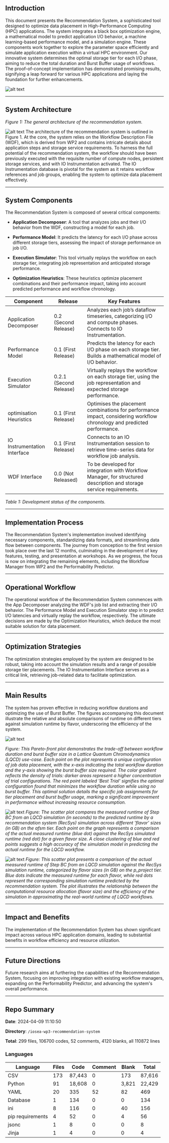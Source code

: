## Introduction

This document presents the Recommendation System, a sophisticated tool designed to optimize data placement in High-Performance Computing (HPC) applications. The system integrates a black box optimization engine, a mathematical model to predict application I/O behavior, a machine learning-based performance model, and a simulation engine. These components work together to explore the parameter space efficiently and simulate application execution within a virtual HPC environment. Our innovative system determines the optimal storage tier for each I/O phase, aiming to reduce the total duration and Burst Buffer usage of workflows. The proof-of-concept implementation has demonstrated promising results, signifying a leap forward for various HPC applications and laying the foundation for further enhancements.

![alt text](demo/demo_recsys.gif)

---

## System Architecture


*Figure 1: The general architecture of the recommendation system.*

![alt text](demo/RECSYS_D3.2_general_diagram_2.png)
The architecture of the recommendation system is outlined in Figure 1. At the core, the system relies on the Workflow Description File (WDF), which is derived from WP2 and contains intricate details about application steps and storage service requirements. To harness the full potential of the recommendation system, the workflow should have been previously executed with the requisite number of compute nodes, persistent storage services, and with IO Instrumentation activated. The IO Instrumentation database is pivotal for the system as it retains workflow references and job groups, enabling the system to optimize data placement effectively.

---

## System Components

The Recommendation System is composed of several critical components:

- **Application Decomposer**: A tool that analyzes jobs and their I/O behavior from the WDF, constructing a model for each job.

- **Performance Model**: It predicts the latency for each I/O phase across different storage tiers, assessing the impact of storage performance on job I/O.

- **Execution Simulator**: This tool virtually replays the workflow on each storage tier, integrating job representation and anticipated storage performance.

- **Optimization Heuristics**: These heuristics optimize placement combinations and their performance impact, taking into account predicted performance and workflow chronology.

| Component               | Release               | Key Features                                                                                                  |
|-------------------------|-----------------------|---------------------------------------------------------------------------------------------------------------|
| Application Decomposer  | 0.2 (Second Release)  | Analyzes each job’s dataflow timeseries, categorizing I/O and compute phases. Connects to IO Instrumentation.  |
| Performance Model       | 0.1 (First Release)   | Predicts the latency for each I/O phase on each storage tier. Builds a mathematical model of I/O behavior.     |
| Execution Simulator     | 0.2.1 (Second Release)| Virtually replays the workflow on each storage tier, using the job representation and expected storage performance.|
| optimisation Heuristics | 0.1 (First Release)   | Optimises the placement combinations for performance impact, considering workflow chronology and predicted performance. |
| IO Instrumentation Interface | 0.1 (First Release)   | Connects to an IO Instrumentation session to retrieve time-series data for workflow job analysis.                |
| WDF Interface           | 0.0 (Not Released)    | To be developed for integration with Workflow Manager, for structured description and storage service requirements. |


*Table 1: Development status of the components.*

---

## Implementation Process

The Recommendation System's implementation involved identifying necessary components, standardizing data formats, and streamlining data flow between components. The journey from conception to the first version took place over the last 12 months, culminating in the development of key features, testing, and presentation at workshops. As we progress, the focus is now on integrating the remaining elements, including the Workflow Manager from WP2 and the Performability Predictor.

---

## Operational Workflow

The operational workflow of the Recommendation System commences with the App Decomposer analyzing the WDF's job list and extracting their I/O behavior. The Performance Model and Execution Simulator step in to predict I/O latencies and virtually replay the workflow, respectively. The ultimate decisions are made by the Optimization Heuristics, which deduce the most suitable solution for data placement.

---

## Optimization Strategies

The optimization strategies employed by the system are designed to be robust, taking into account the simulation results and a range of possible storage tier placements. The IO Instrumentation Interface serves as a critical link, retrieving job-related data to facilitate optimization.

---

## Main Results

The system has proven effective in reducing workflow durations and optimizing the use of Burst Buffer. The figures accompanying this document illustrate the relative and absolute comparisons of runtime on different tiers against simulation runtime by flavor, underscoring the efficiency of the system.

![alt text](demo/RECSYS_D3.3_LQCD_Pareto_solution.png)

*Figure: This Pareto-front plot demonstrates the trade-off between workflow duration and burst buffer size in a Lattice Quantum Chromodynamics (LQCD) use-case. Each point on the plot represents a unique configuration of job data placement, with the x-axis indicating the total workflow duration and the y-axis showing the burst buffer size required. The color gradient reflects the density of trials: darker areas represent a higher concentration of trial configurations. The red point labeled 'Best Trial' signifies the optimal configuration found that minimizes the workflow duration while using no burst buffer. This optimal solution details the specific job assignments for tier placement and burst buffer usage, marking a significant improvement in performance without increasing resource consumption.*

![alt text](demo/afsm-relative.png)
*Figure: The scatter plot compares the measured runtime of Step BC from an LQCD simulation (in seconds) to the predicted runtime by a recommendation system (RecSys) simulation across different 'flavor' sizes (in GB) on the afsm tier. Each point on the graph represents a comparison of the actual measured runtime (blue dot) against the RecSys simulated runtime (red dot) for a given flavor size. A close clustering of blue and red points suggests a high accuracy of the simulation model in predicting the actual runtime for the LQCD workflow.*


![alt text](demo/p_project-relative.png)
*Figure: This scatter plot presents a comparison of the actual measured runtime of Step BC from an LQCD simulation against the RecSys simulation runtime, categorized by flavor sizes (in GB) on the p_project tier. Blue dots indicate the measured runtime for each flavor, while red dots represent the corresponding simulation runtime predicted by the recommendation system. The plot illustrates the relationship between the computational resource allocation (flavor size) and the efficiency of the simulation in approximating the real-world runtime of LQCD workflows.*

---

## Impact and Benefits

The implementation of the Recommendation System has shown significant impact across various HPC application domains, leading to substantial benefits in workflow efficiency and resource utilization.

---

## Future Directions

Future research aims at furthering the capabilities of the Recommendation System, focusing on improving integration with existing workflow managers, expanding on the Performability Predictor, and advancing the system's overall performance.

---
## Repo Summary
**Date**: 2024-04-09 11:10:50

**Directory**: `/iosea-wp3-recommendation-system`

**Total**: 299 files, 106700 codes, 52 comments, 4120 blanks, all 110872 lines


### Languages

| Language         | Files | Code   | Comment | Blank | Total |
|------------------|-------|--------|---------|-------|-------|
| CSV              | 173   | 87,443 | 0       | 173   | 87,616|
| Python           | 91    | 18,608 | 0       | 3,821 | 22,429|
| YAML             | 20    | 335    | 52      | 82    | 469   |
| Database         | 1     | 134    | 0       | 0     | 134   |
| ini              | 8     | 116    | 0       | 40    | 156   |
| pip requirements | 4     | 52     | 0       | 4     | 56    |
| jsonc            | 1     | 8      | 0       | 0     | 8     |
| Jinja            | 1     | 4      | 0       | 0     | 4     |
